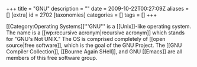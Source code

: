 +++
title = "GNU"
description = ""
date = 2009-10-22T00:27:09Z
aliases = []
[extra]
id = 2702
[taxonomies]
categories = []
tags = []
+++

[[Category:Operating Systems]]'''GNU''' is a [[Unix]]-like operating system. The name is a [[wp:recursive acronym|recursive acronym]] which stands for "GNU's Not UNIX." The OS is comprised completely of [[open source|free software]], which is the goal of the GNU Project. The [[GNU Compiler Collection]], [[Bourne Again SHell]], and GNU [[Emacs]] are all members of this free software group.

